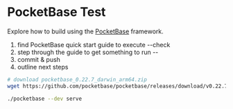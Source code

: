 # PocketBase Test

Explore how to build using the [PocketBase](https://pocketbase.io/) framework.

1. find PocketBase quick start guide to execute --check
2. step through the guide to get something to run --
3. commit & push
4. outline next steps

```sh
# download pocketbase_0.22.7_darwin_arm64.zip
wget https://github.com/pocketbase/pocketbase/releases/download/v0.22.7/pocketbase_0.22.7_darwin_arm64.zip

./pocketbase --dev serve
```
